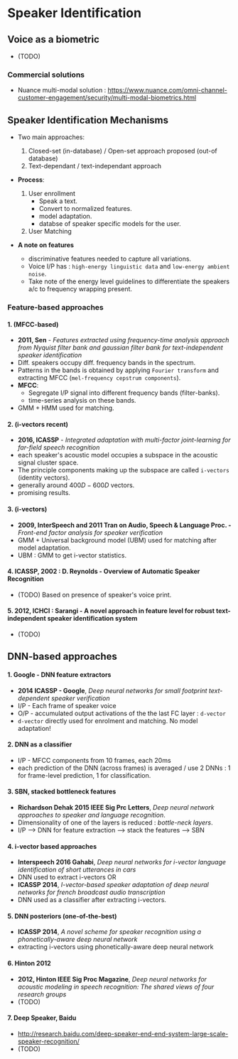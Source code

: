 # Speaker Identification

## Voice as a biometric
- (TODO)

### Commercial solutions
- Nuance multi-modal solution :  https://www.nuance.com/omni-channel-customer-engagement/security/multi-modal-biometrics.html

## Speaker Identification Mechanisms
- Two main approaches:
  1. Closed-set (in-database) / Open-set approach proposed (out-of database)
  2. Text-dependant / text-independant approach

- **Process**:
  1. User enrollment
      - Speak a text.
      - Convert to normalized features.
      - model adaptation.
      - databse of speaker specific models for the user.
  2. User Matching

- **A note on features**
  - discriminative features needed to capture all variations.
  - Voice I/P has : `high-energy linguistic data` and `low-energy ambient noise`.
  - Take note of the energy level guidelines to differentiate the speakers a/c to
  frequency wrapping present.


### Feature-based approaches
#### 1. (MFCC-based)
- **2011, Sen** - _Features extracted using frequency-time analysis approach from Nyquist filter bank and gaussian filter bank for text-independent speaker identification_
- Diff. speakers occupy diff. frequency bands in the spectrum.
- Patterns in the bands is obtained by applying `Fourier transform` and extracting MFCC (`mel-frequency cepstrum components`).
- **MFCC**:
  - Segregate I/P signal into different frequency bands (filter-banks).
  - time-series analysis on these bands.
- GMM + HMM used for matching.

#### 2. (i-vectors recent)
- **2016, ICASSP** - _Integrated adaptation with multi-factor joint-learning for far-field speech recognition_
- each speaker's acoustic model occupies a subspace in the acoustic signal cluster space.
- The principle components making up the subspace are called `i-vectors` (identity vectors).
- generally around $400D-600D$ vectors.
- promising results.

#### 3. (i-vectors)
- **2009, InterSpeech and 2011 Tran on Audio, Speech & Language Proc. -** _Front-end factor analysis for speaker verification_
- GMM + Universal background model (UBM) used for matching after model adaptation.
- UBM : GMM to get i-vector statistics.

#### 4. ICASSP, 2002 : D. Reynolds - Overview of Automatic Speaker Recognition
- (TODO) Based on presence of speaker's voice print.

#### 5. 2012, ICHCI : Sarangi - A novel approach in feature level for robust text-independent speaker identification system
- (TODO)


## DNN-based approaches

#### 1. Google - DNN feature extractors
- **2014 ICASSP - Google**, _Deep neural networks for small footprint text-dependent speaker verification_
- I/P - Each frame of speaker voice
- O/P - accumulated output activations of the the last FC layer : `d-vector`
- `d-vector` directly used for enrolment and matching. No model adaptation!


#### 2. DNN as a classifier
- I/P - MFCC components from 10 frames, each 20ms
- each prediction of the DNN (across frames) is averaged / use 2 DNNs : 1 for frame-level prediction, 1 for classification.


#### 3. SBN, stacked bottleneck features
- **Richardson Dehak 2015 IEEE Sig Prc Letters**, _Deep neural network approaches to speaker and language recognition_.
- Dimensionality of one of the layers is reduced : _bottle-neck layers_.
- I/P --> DNN for feature extraction --> stack the features --> SBN


#### 4. i-vector based approaches
- **Interspeech 2016 Gahabi**, _Deep neural networks for i-vector language identification of short utterances in cars_
- DNN used to extract i-vectors
OR
- **ICASSP 2014**, _I-vector-based speaker adaptation of deep neural networks for french
broadcast audio transcription_
- DNN used as a classifier after extracting i-vectors.


#### 5. DNN posteriors (one-of-the-best)
- **ICASSP 2014**, _A novel scheme for speaker recognition using a phonetically-aware
deep neural network_
- extracting i-vectors using phonetically-aware deep neural network


#### 6. Hinton 2012
- **2012, Hinton IEEE Sig Proc Magazine**, _Deep neural networks for acoustic modeling in speech recognition: The shared views of four research groups_
- (TODO)


#### 7. Deep Speaker, Baidu
- http://research.baidu.com/deep-speaker-end-end-system-large-scale-speaker-recognition/
- (TODO)
